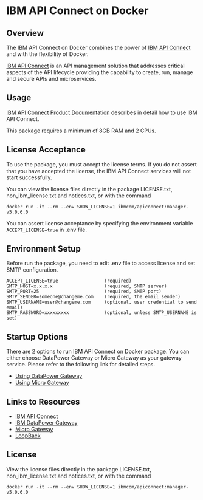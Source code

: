 # IBM API Connect on Docker

## Overview

The IBM API Connect on Docker combines the power of [IBM API Connect] and with the flexibility of Docker.

[IBM API Connect] is an API management solution that addresses critical aspects of the API lifecycle providing the capability to create, run, manage and secure APIs and microservices.

## Usage

[IBM API Connect Product Documentation] describes in detail how to use IBM API Connect.

This package requires a minimum of 8GB RAM and 2 CPUs.

## License Acceptance

To use the package, you must accept the license terms. If you do not assert that you have accepted the license, the IBM API Connect services will not start successfully.

You can view the license files directly in the package LICENSE.txt, non_ibm_license.txt and notices.txt, or with the command
```
docker run -it --rm --env SHOW_LICENSE=1 ibmcom/apiconnect:manager-v5.0.6.0
```

You can assert license acceptance by specifying the environment variable `ACCEPT_LICENSE=true` in .env file.

## Environment Setup
Before run the package, you need to edit .env file to access license and set SMTP configuration.
```
ACCEPT_LICENSE=true                 (required)
SMTP_HOST=x.x.x.x                   (required, SMTP server)
SMTP_PORT=25                        (required, SMTP port)
SMTP_SENDER=someone@changeme.com    (required, the email sender)
SMTP_USERNAME=user@changeme.com     (optional, user credential to send email)
SMTP_PASSWORD=xxxxxxxxx             (optional, unless SMTP_USERNAME is set)
```

## Startup Options

There are 2 options to run IBM API Connect on Docker package. You can either choose DataPower Gateway or Micro Gateway as your gateway service. Please refer to the following link for detailed steps.

* [Using DataPower Gateway](https://github.com/strongloop/apiconnect-docker/blob/master/README-datapower.md)
* [Using Micro Gateway](https://github.com/strongloop/apiconnect-docker/blob/master/README-microgateway.md)

## Links to Resources

* [IBM API Connect]
* [IBM DataPower Gateway]
* [Micro Gateway]
* [LoopBack]

## License

View the license files directly in the package LICENSE.txt, non_ibm_license.txt and notices.txt, or with the command

```
docker run -it --rm --env SHOW_LICENSE=1 ibmcom/apiconnect:manager-v5.0.6.0
```

[IBM API Connect Product Documentation]: <http://www.ibm.com/support/knowledgecenter/SSMNED>
[IBM API Connect]:  <http://www-03.ibm.com/software/products/en/api-connect>
[IBM DataPower Gateway]: <https://hub.docker.com/r/ibmcom/datapower/>
[Micro Gateway]: <https://github.com/strongloop/microgateway>
[LoopBack]: <https://loopback.io/>

